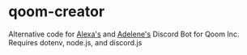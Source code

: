 # qoom-creator

Alternative code for [Alexa's](https://github.com/alt-ab) and [Adelene's](https://github.com/jenybear) Discord Bot for Qoom Inc.
<br>
Requires dotenv, node.js, and discord.js
